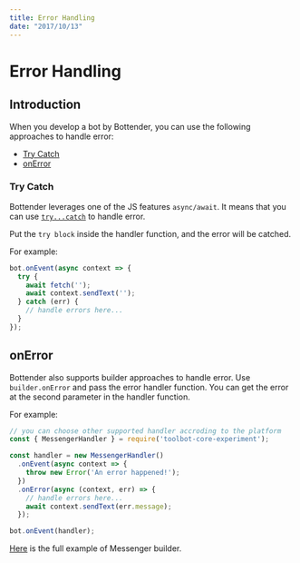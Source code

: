 ```yaml
---
title: Error Handling
date: "2017/10/13"
---
```


# Error Handling

## Introduction

When you develop a bot by Bottender, you can use the following approaches to handle error:
- [Try Catch](#try-catch)
- [onError](#onerror)

### Try Catch

Bottender leverages one of the JS features `async/await`. It means that you can use [`try...catch`](https://developer.mozilla.org/en-US/docs/Web/JavaScript/Reference/Statements/try...catch) to handle error.

Put the `try block` inside the handler function, and the error will be catched.

For example:

```js
bot.onEvent(async context => {
  try {
    await fetch('');
    await context.sendText('');
  } catch (err) {
    // handle errors here...
  }
});
```

## onError

Bottender also supports builder approaches to handle error. Use `builder.onError` and pass the error handler function. You can get the error at the second parameter in the handler function.

For example:

```js
// you can choose other supported handler accroding to the platform
const { MessengerHandler } = require('toolbot-core-experiment');

const handler = new MessengerHandler()
  .onEvent(async context => {
    throw new Error('An error happened!');
  })
  .onError(async (context, err) => {
    // handle errors here...
    await context.sendText(err.message);
  }); 

bot.onEvent(handler);
```

[Here](https://github.com/Yoctol/toolbot-core-experiment/tree/master/examples/messenger-builder) is the full example of Messenger builder.
